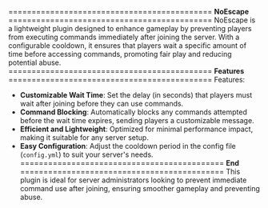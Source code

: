 ============================================ **NoEscape** ============================================
NoEscape is a lightweight plugin designed to enhance gameplay by preventing players from executing commands immediately after joining the server. With a configurable cooldown, it ensures that players wait a specific amount of time before accessing commands, promoting fair play and reducing potential abuse.
============================================ **Features** ============================================
Features:
- **Customizable Wait Time**: Set the delay (in seconds) that players must wait after joining before they can use commands.
- **Command Blocking**: Automatically blocks any commands attempted before the wait time expires, sending players a customizable message.
- **Efficient and Lightweight**: Optimized for minimal performance impact, making it suitable for any server setup.
- **Easy Configuration**: Adjust the cooldown period in the config file (`config.yml`) to suit your server's needs.
============================================ **End** ============================================
This plugin is ideal for server administrators looking to prevent immediate command use after joining, ensuring smoother gameplay and preventing abuse.
